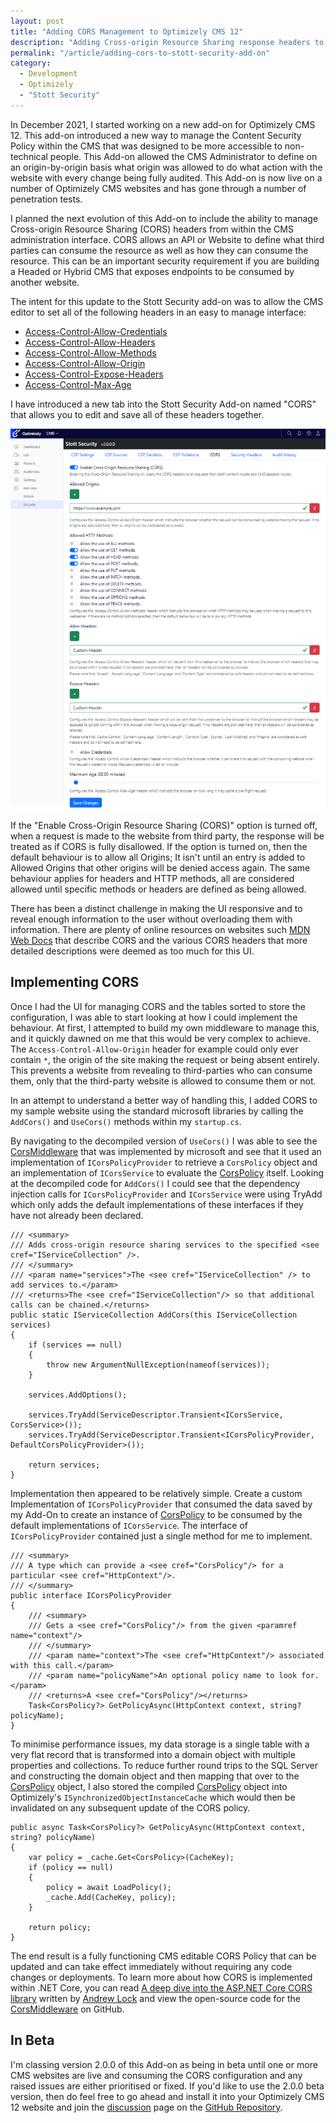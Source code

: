 ```yaml
---
layout: post
title: "Adding CORS Management to Optimizely CMS 12"
description: "Adding Cross-origin Resource Sharing response headers to the Stott Security Add-on for Optimizely CMS 12."
permalink: "/article/adding-cors-to-stott-security-add-on"
category:
  - Development
  - Optimizely
  - "Stott Security"
---
```


In December 2021, I started working on a new add-on for Optimizely CMS 12.  This add-on introduced a new way to manage the Content Security Policy within the CMS that was designed to be more accessible to non-technical people.  This Add-on allowed the CMS Administrator to define on an origin-by-origin basis what origin was allowed to do what action with the website with every change being fully audited. This Add-on is now live on a number of Optimizely CMS websites and has gone through a number of penetration tests.

I planned the next evolution of this Add-on to include the ability to manage Cross-origin Resource Sharing (CORS) headers from within the CMS administration interface.  CORS allows an API or Website to define what third parties can consume the resource as well as how they can consume the resource.  This can be an important security requirement if you are building a Headed or Hybrid CMS that exposes endpoints to be consumed by another website.

The intent for this update to the Stott Security add-on was to allow the CMS editor to set all of the following headers in an easy to manage interface:

- [Access-Control-Allow-Credentials](https://developer.mozilla.org/en-US/docs/Web/HTTP/Headers/Access-Control-Allow-Credentials)
- [Access-Control-Allow-Headers](https://developer.mozilla.org/en-US/docs/Web/HTTP/Headers/Access-Control-Allow-Headers)
- [Access-Control-Allow-Methods](https://developer.mozilla.org/en-US/docs/Web/HTTP/Headers/Access-Control-Allow-Methods)
- [Access-Control-Allow-Origin](https://developer.mozilla.org/en-US/docs/Web/HTTP/Headers/Access-Control-Allow-Origin)
- [Access-Control-Expose-Headers](https://developer.mozilla.org/en-US/docs/Web/HTTP/Headers/Access-Control-Expose-Headers)
- [Access-Control-Max-Age](https://developer.mozilla.org/en-US/docs/Web/HTTP/Headers/Access-Control-Max-Age)

I have introduced a new tab into the Stott Security Add-on named "CORS" that allows you to edit and save all of these headers together.

![CORS Interface within the Stott Security Add-on](../assets/StottSecurityCorsUi.png)

If the "Enable Cross-Origin Resource Sharing (CORS)" option is turned off, when a request is made to the website from third party, the response will be treated as if CORS is fully disallowed.  If the option is turned on, then the default behaviour is to allow all Origins;  It isn't until an entry is added to Allowed Origins that other origins will be denied access again.  The same behaviour applies for headers and HTTP methods, all are considered allowed until specific methods or headers are defined as being allowed.

There has been a distinct challenge in making the UI responsive and to reveal enough information to the user without overloading them with information.  There are plenty of online resources on websites such [MDN Web Docs](https://developer.mozilla.org/en-US/docs/Web/HTTP/Headers) that describe CORS and the various CORS headers that more detailed descriptions were deemed as too much for this UI.

## Implementing CORS

Once I had the UI for managing CORS and the tables sorted to store the configuration, I was able to start looking at how I could implement the behaviour.  At first, I attempted to build my own middleware to manage this, and it quickly dawned on me that this would be very complex to achieve.  The `Access-Control-Allow-Origin` header for example could only ever contain `*`, the origin of the site making the request or being absent entirely.  This prevents a website from revealing to third-parties who can consume them, only that the third-party website is allowed to consume them or not.

In an attempt to understand a better way of handling this, I added CORS to my sample website using the standard microsoft libraries by calling the `AddCors()` and `UseCors()` methods within my `startup.cs`.

By navigating to the decompiled version of `UseCors()` I was able to see the [CorsMiddleware](https://github.com/dotnet/aspnetcore/blob/main/src/Middleware/CORS/src/Infrastructure/CorsMiddleware.cs) that was implemented by microsoft and see that it used an implementation of `ICorsPolicyProvider` to retrieve a `CorsPolicy` object and an implementation of `ICorsService` to evaluate the [CorsPolicy](https://github.com/dotnet/aspnetcore/blob/main/src/Middleware/CORS/src/Infrastructure/CorsPolicy.cs) itself.  Looking at the decompiled code for `AddCors()` I could see that the dependency injection calls for `ICorsPolicyProvider` and `ICorsService` were using TryAdd which only adds the default implementations of these interfaces if they have not already been declared.

```
/// <summary>
/// Adds cross-origin resource sharing services to the specified <see cref="IServiceCollection" />.
/// </summary>
/// <param name="services">The <see cref="IServiceCollection" /> to add services to.</param>
/// <returns>The <see cref="IServiceCollection"/> so that additional calls can be chained.</returns>
public static IServiceCollection AddCors(this IServiceCollection services)
{
    if (services == null)
    {
        throw new ArgumentNullException(nameof(services));
    }

    services.AddOptions();

    services.TryAdd(ServiceDescriptor.Transient<ICorsService, CorsService>());
    services.TryAdd(ServiceDescriptor.Transient<ICorsPolicyProvider, DefaultCorsPolicyProvider>());

    return services;
}
```

Implementation then appeared to be relatively simple.  Create a custom Implementation of `ICorsPolicyProvider` that consumed the data saved by my Add-On to create an instance of [CorsPolicy](https://github.com/dotnet/aspnetcore/blob/main/src/Middleware/CORS/src/Infrastructure/CorsPolicy.cs) to be consumed by the default implementations of `ICorsService`.  The interface of `ICorsPolicyProvider` contained just a single method for me to implement.

```
/// <summary>
/// A type which can provide a <see cref="CorsPolicy"/> for a particular <see cref="HttpContext"/>.
/// </summary>
public interface ICorsPolicyProvider
{
    /// <summary>
    /// Gets a <see cref="CorsPolicy"/> from the given <paramref name="context"/>
    /// </summary>
    /// <param name="context">The <see cref="HttpContext"/> associated with this call.</param>
    /// <param name="policyName">An optional policy name to look for.</param>
    /// <returns>A <see cref="CorsPolicy"/></returns>
    Task<CorsPolicy?> GetPolicyAsync(HttpContext context, string? policyName);
}
```

To minimise performance issues, my data storage is a single table with a very flat record that is transformed into a domain object with multiple properties and collections.  To reduce further round trips to the SQL Server and constructing the domain object and then mapping that over to the [CorsPolicy](https://github.com/dotnet/aspnetcore/blob/main/src/Middleware/CORS/src/Infrastructure/CorsPolicy.cs) object, I also stored the compiled [CorsPolicy](https://github.com/dotnet/aspnetcore/blob/main/src/Middleware/CORS/src/Infrastructure/CorsPolicy.cs) object into Optimizely's `ISynchronizedObjectInstanceCache` which would then be invalidated on any subsequent update of the CORS policy.

```
public async Task<CorsPolicy?> GetPolicyAsync(HttpContext context, string? policyName)
{
    var policy = _cache.Get<CorsPolicy>(CacheKey);
    if (policy == null)
    {
        policy = await LoadPolicy();
        _cache.Add(CacheKey, policy);
    }

    return policy;
}
```

The end result is a fully functioning CMS editable CORS Policy that can be updated and can take effect immediately without requiring any code changes or deployments. To learn more about how CORS is implemented within .NET Core, you can read [A deep dive into the ASP.NET Core CORS library](https://andrewlock.net/a-deep-dive-in-to-the-asp-net-core-cors-library/) written by [Andrew Lock](https://andrewlock.net/about/) and view the open-source code for the [CorsMiddleware](https://github.com/dotnet/aspnetcore/blob/main/src/Middleware/CORS/src/Infrastructure/CorsMiddleware.cs) on GitHub.

## In Beta

I'm classing version 2.0.0 of this Add-on as being in beta until one or more CMS websites are live and consuming the CORS configuration and any raised issues are either prioritised or fixed.  If you'd like to use the 2.0.0 beta version, then do feel free to go ahead and install it into your Optimizely CMS 12 website and join the [discussion](https://github.com/GeekInTheNorth/Stott.Security.Optimizely/discussions/143) page on the [GitHub Repository](https://github.com/GeekInTheNorth/Stott.Security.Optimizely/discussions/143).
